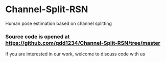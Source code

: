# Channel-Split-RSN
Human pose estimation based on channel splitting
### Source code is opened at https://github.com/qdd1234/Channel-Split-RSN/tree/master
If you are interested in our work, welcome to discuss code with us
